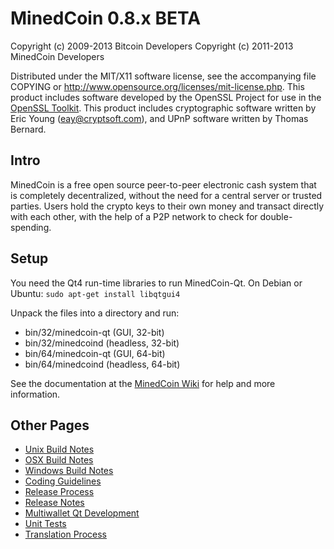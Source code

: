 MinedCoin 0.8.x BETA
====================

Copyright (c) 2009-2013 Bitcoin Developers
Copyright (c) 2011-2013 MinedCoin Developers

Distributed under the MIT/X11 software license, see the accompanying
file COPYING or http://www.opensource.org/licenses/mit-license.php.
This product includes software developed by the OpenSSL Project for use in the [OpenSSL Toolkit](http://www.openssl.org/). This product includes
cryptographic software written by Eric Young ([eay@cryptsoft.com](mailto:eay@cryptsoft.com)), and UPnP software written by Thomas Bernard.


Intro
---------------------
MinedCoin is a free open source peer-to-peer electronic cash system that is
completely decentralized, without the need for a central server or trusted
parties.  Users hold the crypto keys to their own money and transact directly
with each other, with the help of a P2P network to check for double-spending.


Setup
---------------------
You need the Qt4 run-time libraries to run MinedCoin-Qt. On Debian or Ubuntu:
	`sudo apt-get install libqtgui4`

Unpack the files into a directory and run:

- bin/32/minedcoin-qt (GUI, 32-bit)
- bin/32/minedcoind (headless, 32-bit)
- bin/64/minedcoin-qt (GUI, 64-bit)
- bin/64/minedcoind (headless, 64-bit)

See the documentation at the [MinedCoin Wiki](http://minedcoin.info)
for help and more information.


Other Pages
---------------------
- [Unix Build Notes](build-unix.md)
- [OSX Build Notes](build-osx.md)
- [Windows Build Notes](build-msw.md)
- [Coding Guidelines](coding.md)
- [Release Process](release-process.md)
- [Release Notes](release-notes.md)
- [Multiwallet Qt Development](multiwallet-qt.md)
- [Unit Tests](unit-tests.md)
- [Translation Process](translation_process.md)

